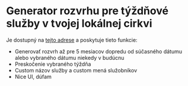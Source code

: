 # Generator rozvrhu pre týždňové služby v tvojej lokálnej cirkvi
Je dostupný na [tejto adrese](https://church-hq.web.app/)
a poskytuje tieto funkcie:
- Generovať rozvrh až pre 5 mesiacov dopredu od súčasného dátumu alebo vybraného dátumu niekedy v budúcnu
- Preskočenie vybraného týždňa
- Custom názov služby a custom mená služobníkov
- Nice UI, dúfam

